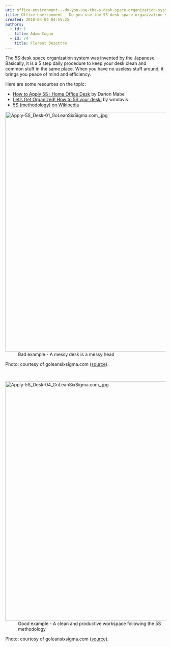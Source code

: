```yaml
---
uri: office-environment---do-you-use-the-s-desk-space-organization-system-invented-by-the-japanese
title: Office environment - Do you use the 5S desk space organization system invented by the Japanese?
created: 2018-04-04 04:55:25
authors:
  - id: 1
    title: Adam Cogan
  - id: 74
    title: Florent Dezettre
---
```





<span class='intro'> <p> The 5S desk space organization system was invented by the Japanese. Basically, it is a 5 step daily procedure to keep your desk clean and common stuff in the same place. When you have no useless stuff around, it brings you peace of mind and efficiency. <br></p> </span>

<p>Here are some resources on the topic&#58;<br> </p><ul><li> 
      <span lang="https&#58;//goleansixsigma.com/apply-5s-home-office-desk/"> <a href="https&#58;//goleansixsigma.com/apply-5s-home-office-desk/">How to Apply 5S &#58; Home Office Desk</a></span> by Darion Mabe<br></li><li> 
      <a href="https&#58;//blogs.mtu.edu/improvement/2011/08/17/let%e2%80%99s-get-organized-how-to-5s-your-desk/">Let’s Get Organized! How to 5S your desk!</a> by wmdavis<br></li><li> 
      <a href="https&#58;//en.wikipedia.org/wiki/5S_%28methodology%29">5S (methodology) on Wikipedia</a><br></li></ul><p></p><dl class="badImage"><dt> <img src="/SiteAssets/do-you-use-the-5s-desk-space-organization-system-invented-by-the-japanese/Apply-5S_Desk-01_GoLeanSixSigma.com_.jpg" alt="Apply-5S_Desk-01_GoLeanSixSigma.com_.jpg" style="width&#58;750px;" /> </dt><dd>Bad example - A messy desk is a messy head<br></dd></dl><p class="ssw15-rteElement-Reference">Photo&#58; courtesy of goleansixsigma.com (<a href="https&#58;//goleansixsigma.com/apply-5s-home-office-desk/">source</a>).<br></p><p></p>​ <dl class="goodImage"><dt> <img src="/SiteAssets/do-you-use-the-5s-desk-space-organization-system-invented-by-the-japanese/Apply-5S_Desk-04_GoLeanSixSigma.com_.jpg" alt="Apply-5S_Desk-04_GoLeanSixSigma.com_.jpg" style="width&#58;750px;" /> </dt><dd>Good example - A clean and productive workspace following the 5S methodology<br></dd></dl><p class="ssw15-rteElement-Reference">Photo&#58; courtesy of goleansixsigma.com (<a href="https&#58;//goleansixsigma.com/apply-5s-home-office-desk/">source</a>).<br></p>


